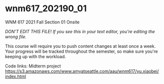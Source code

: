 # wnm617_202190_01
WNM 617 2021 Fall Section 01 Onsite

*DON'T EDIT THIS FILE! If you see this in your text editor, you're editing the wrong file.*

This course will require you to push content changes at least once a week. Your progress will be tracked throughout the semester, so make sure you're keeping up with the workload.

Code links:
Midterm project https://s3.amazonaws.com/www.amyatseattle.com/aau/wnm617/yu.xiaobei/index.html

